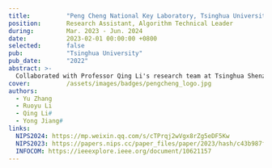 ```yaml
---
title:          "Peng Cheng National Key Laboratory, Tsinghua University"
position:       Research Assistant, Algorithm Technical Leader
during:         Mar. 2023 - Jun. 2024
date:           2023-02-01 00:00:00 +0800
selected:       false
pub:            "Tsinghua University"
pub_date:       "2022"
abstract: >-
  Collaborated with Professor Qing Li's research team at Tsinghua Shenzhen International Graduate School, focusing on diverse network attack detection and anomaly detection for edge devices. Developed a decision-tree-based unsupervised anomaly detection model, optimized for lightweight efficiency, versatility, and high-performance frameworks. Achievements include three publications (NIPS 2023 as second author, INFOCOM as second author, and NIPS 2024 as first author).
cover:          /assets/images/badges/pengcheng_logo.jpg
authors:
  - Yu Zhang
  - Ruoyu Li
  - Qing Li#
  - Yong Jiang#
links:
  NIPS2024: https://mp.weixin.qq.com/s/cTPrqj2wVgx8rZg5eDF5Kw
  NIPS2023: https://papers.nips.cc/paper_files/paper/2023/hash/c43b987f23fd5ea840df2b2be426315c-Abstract-Conference.htmlhttps://ieeexplore.ieee.org/document/10621157
  INFOCOM: https://ieeexplore.ieee.org/document/10621157
---
```

